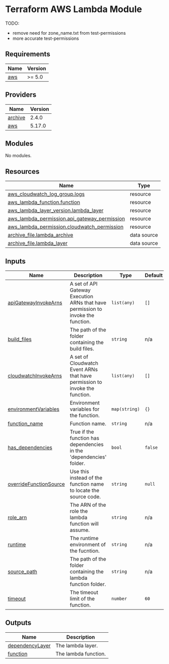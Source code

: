 # Terraform AWS Lambda Module

TODO:

-   remove need for zone_name.txt from test-permissions
-   more accurate test-permissions

<!-- BEGIN_TF_DOCS -->
## Requirements

| Name | Version |
|------|---------|
| <a name="requirement_aws"></a> [aws](#requirement\_aws) | >= 5.0 |

## Providers

| Name | Version |
|------|---------|
| <a name="provider_archive"></a> [archive](#provider\_archive) | 2.4.0 |
| <a name="provider_aws"></a> [aws](#provider\_aws) | 5.17.0 |

## Modules

No modules.

## Resources

| Name | Type |
|------|------|
| [aws_cloudwatch_log_group.logs](https://registry.terraform.io/providers/hashicorp/aws/latest/docs/resources/cloudwatch_log_group) | resource |
| [aws_lambda_function.function](https://registry.terraform.io/providers/hashicorp/aws/latest/docs/resources/lambda_function) | resource |
| [aws_lambda_layer_version.lambda_layer](https://registry.terraform.io/providers/hashicorp/aws/latest/docs/resources/lambda_layer_version) | resource |
| [aws_lambda_permission.api_gateway_permission](https://registry.terraform.io/providers/hashicorp/aws/latest/docs/resources/lambda_permission) | resource |
| [aws_lambda_permission.cloudwatch_permission](https://registry.terraform.io/providers/hashicorp/aws/latest/docs/resources/lambda_permission) | resource |
| [archive_file.lambda_archive](https://registry.terraform.io/providers/hashicorp/archive/latest/docs/data-sources/file) | data source |
| [archive_file.lambda_layer](https://registry.terraform.io/providers/hashicorp/archive/latest/docs/data-sources/file) | data source |

## Inputs

| Name | Description | Type | Default | Required |
|------|-------------|------|---------|:--------:|
| <a name="input_apiGatewayInvokeArns"></a> [apiGatewayInvokeArns](#input\_apiGatewayInvokeArns) | A set of API Gateway Execution ARNs that have permission to invoke the function. | `list(any)` | `[]` | no |
| <a name="input_build_files"></a> [build\_files](#input\_build\_files) | The path of the folder containing the build files. | `string` | n/a | yes |
| <a name="input_cloudwatchInvokeArns"></a> [cloudwatchInvokeArns](#input\_cloudwatchInvokeArns) | A set of Cloudwatch Event ARNs that have permission to invoke the function. | `list(any)` | `[]` | no |
| <a name="input_environmentVariables"></a> [environmentVariables](#input\_environmentVariables) | Environment variables for the function. | `map(string)` | `{}` | no |
| <a name="input_function_name"></a> [function\_name](#input\_function\_name) | Function name. | `string` | n/a | yes |
| <a name="input_has_dependencies"></a> [has\_dependencies](#input\_has\_dependencies) | True if the function has dependencies in the 'dependencies' folder. | `bool` | `false` | no |
| <a name="input_overrideFunctionSource"></a> [overrideFunctionSource](#input\_overrideFunctionSource) | Use this instead of the function name to locate the source code. | `string` | `null` | no |
| <a name="input_role_arn"></a> [role\_arn](#input\_role\_arn) | The ARN of the role the lambda function will assume. | `string` | n/a | yes |
| <a name="input_runtime"></a> [runtime](#input\_runtime) | The runtime environment of the fucntion. | `string` | n/a | yes |
| <a name="input_source_path"></a> [source\_path](#input\_source\_path) | The path of the folder containing the lambda function folder. | `string` | n/a | yes |
| <a name="input_timeout"></a> [timeout](#input\_timeout) | The timeout limit of the function. | `number` | `60` | no |

## Outputs

| Name | Description |
|------|-------------|
| <a name="output_dependencyLayer"></a> [dependencyLayer](#output\_dependencyLayer) | The lambda layer. |
| <a name="output_function"></a> [function](#output\_function) | The lambda function. |
<!-- END_TF_DOCS -->
